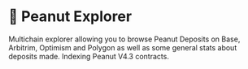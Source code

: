 # 🥜 Peanut Explorer

Multichain explorer allowing you to browse Peanut Deposits on Base, Arbitrim, Optimism and Polygon as well as some general stats about deposits made. Indexing Peanut V4.3 contracts.